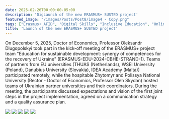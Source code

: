 ```yaml
---
date: 2025-02-26T00:00:00-05:00
description: 'DigLaunch of the new ERASMUS+ SUSTED project'
featured_image: "/images/Posts/Post8/image4 - Copy.png"
tags: ["Erasmus+ AFID", "Digital Skills", "Inclusive Education", "Online Learning", "Teacher Training", "MS Teams", "Civic Synergy", "International Collaboration", "Ukrainian HEIs"]
title: 'Launch of the new ERASMUS+ SUSTED project'
---
```


On December 5, 2025, Doctor of Economics, Professor Oleksandr Dlugopolskyi took part in the kick-off meeting of the ERASMUS+ project team "Education for sustainable development: synergy of competences for the recovery of Ukraine" (ERASMUS-EDU-2024-CBHE-STRAND-1). 
Teams of partners from EU universities (THUAS (Netherlands), WSEI University (Poland), Danubius University (Slovakia), IDEA Academy (Malta)) participated remotely, while the hospitable Zhytomyr and Polissya National University (Rector - Doctor of Economics, Professor Oleh Skydan) hosted teams of Ukrainian partner universities and their coordinators. During the meeting, the participants discussed expectations and vision of the first joint steps in the project implementation, agreed on a communication strategy and a quality assurance plan.
<br/>


<img src="/images/Posts/Post8/image1.JPG"/>
<img src="/images/Posts/Post8/image2.JPG"/>
<img src="/images/Posts/Post8/image3.JPG"/>
<img src="/images/Posts/Post8/image5.JPG"/>
<img src="/images/Posts/Post8/image4.JPG"/>